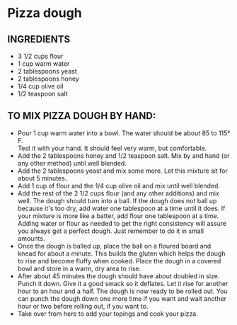 Pizza dough 
==========
INGREDIENTS
-------------------

+ 3 1/2 cups flour
+ 1 cup warm water
+ 2 tablespoons yeast
+ 2 tablespoons honey
+ 1/4 cup olive oil
+ 1/2 teaspoon salt

TO MIX PIZZA DOUGH BY HAND:
--------------------------------------------

- Pour 1 cup warm water into a bowl. The water should be about 85 to 115° F.  
  Test it with your hand. It should feel very warm, but comfortable. 
- Add the 2 tablespoons honey and 1/2 teaspoon salt. Mix by and hand (or any other method) until well blended. 
- Add the 2 tablespoons yeast and mix some more. Let this mixture sit for about 5 minutes.
- Add 1 cup of flour and the 1/4 cup olive oil and mix until well blended.
- Add the rest of the 2 1/2 cups flour (and any other additions) and mix well. The dough should turn into a ball. 
  If the dough does not ball up because it's too dry, add water one tablespoon at a time until it does. If your 
  mixture is more like a batter, add flour one tablespoon at a time. Adding water or flour as needed to get the 
  right consistency will assure you always get a perfect dough. Just remember to do it in small amounts.
- Once the dough is balled up, place the ball on a floured board and knead for about a minute. This builds the 
  gluten which helps the dough to rise and become fluffy when cooked. Place the dough in a covered bowl and store 
  in a warm, dry area to rise.
- After about 45 minutes the dough should have about doubled in size. Punch it down.  Give it a good smack so 
  it deflates. Let it rise for another hour to an hour and a half. The dough is now ready to be rolled out. 
  You can punch the dough down one more time if you want and wait another hour or two before rolling out, 
  if you want to.
- Take over from here to add your topings and cook your pizza.
